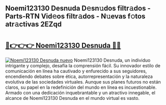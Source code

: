 ## Noemi123130 Desnuda D𝚎sn𝚞dos filtr𝚊dos - Parts-RTN Vid𝚎os filtr𝚊dos - N𝚞evas f𝚘tos atr𝚊ctivas 2EZqd

# <h2><a href="http://mbbqwk0.tromn.icu/?c=Noemi123130+Desnuda">🔗👉👉👉 Noemi123130 Desnuda 🔗🔗</a></h2>

[![Noemi123130 Desnuda nuevo](https://i.imgur.com/pEAQMta.gif)](http://mbbqwk0.tromn.icu/?c=Noemi123130+Desnuda)
Noemi123130 Desnuda, un individuo intrigante y complejo, desafía la comprensión fácil. Su innovador estilo de comunicación en línea ha cautivado y enfurecido a sus seguidores, encendiendo debates sobre ética, autorrepresentación y la naturaleza evolutiva de las sociedades virtuales. Aunque sus planes futuros no están claros, su papel en la redefinición del mundo en línea es incuestionable. Armado con una dedicación inquebrantable y un atractivo innegable, el alcance de Noemi123130 Desnuda en el mundo virtual es vasto.
